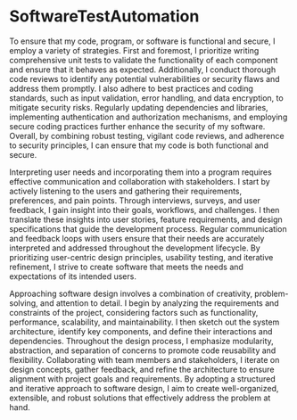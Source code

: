 # SoftwareTestAutomation
To ensure that my code, program, or software is functional and secure, I employ a variety of strategies. First and foremost, I prioritize writing comprehensive unit tests to validate the functionality of each component and ensure that it behaves as expected. Additionally, I conduct thorough code reviews to identify any potential vulnerabilities or security flaws and address them promptly. I also adhere to best practices and coding standards, such as input validation, error handling, and data encryption, to mitigate security risks. Regularly updating dependencies and libraries, implementing authentication and authorization mechanisms, and employing secure coding practices further enhance the security of my software. Overall, by combining robust testing, vigilant code reviews, and adherence to security principles, I can ensure that my code is both functional and secure.

Interpreting user needs and incorporating them into a program requires effective communication and collaboration with stakeholders. I start by actively listening to the users and gathering their requirements, preferences, and pain points. Through interviews, surveys, and user feedback, I gain insight into their goals, workflows, and challenges. I then translate these insights into user stories, feature requirements, and design specifications that guide the development process. Regular communication and feedback loops with users ensure that their needs are accurately interpreted and addressed throughout the development lifecycle. By prioritizing user-centric design principles, usability testing, and iterative refinement, I strive to create software that meets the needs and expectations of its intended users.

Approaching software design involves a combination of creativity, problem-solving, and attention to detail. I begin by analyzing the requirements and constraints of the project, considering factors such as functionality, performance, scalability, and maintainability. I then sketch out the system architecture, identify key components, and define their interactions and dependencies. Throughout the design process, I emphasize modularity, abstraction, and separation of concerns to promote code reusability and flexibility. Collaborating with team members and stakeholders, I iterate on design concepts, gather feedback, and refine the architecture to ensure alignment with project goals and requirements. By adopting a structured and iterative approach to software design, I aim to create well-organized, extensible, and robust solutions that effectively address the problem at hand.
